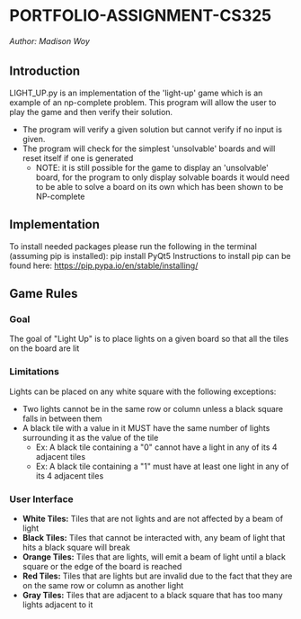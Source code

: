 # PORTFOLIO-ASSIGNMENT-CS325
###### Author: Madison Woy
## Introduction
LIGHT_UP.py is an implementation of the 'light-up' game which is an example of an np-complete
problem. This program will allow the user to play the game and then verify their solution.

 - The program will verify a given solution but cannot verify if no input is given.
 - The program will check for the simplest 'unsolvable' boards and will reset itself if one is generated
     - NOTE: it is still possible for the game to display an 'unsolvable' board, for the program
            to only display solvable boards it would need to be able to solve a board on its own
            which has been shown to be NP-complete

## Implementation
To install needed packages please run the following in the terminal (assuming pip is installed):
        pip install PyQt5
Instructions to install pip can be found here:
        https://pip.pypa.io/en/stable/installing/
## Game Rules
### Goal
The goal of "Light Up" is to place lights on a given board so that all the tiles on the board are lit
### Limitations
Lights can be placed on any white square with the following exceptions:
 - Two lights cannot be in the same row or column unless a black square falls in between them
 - A black tile with a value in it MUST have the same number of lights surrounding it as the value of the tile
    - Ex: A black tile containing a "0" cannot have a light in any of its 4 adjacent tiles
    - Ex: A black tile containing a "1" must have at least one light in any of its 4 adjacent tiles
### User Interface
 - **White Tiles:** Tiles that are not lights and are not affected by a beam of light
 - **Black Tiles:** Tiles that cannot be interacted with, any beam of light that hits a black square will break
 - **Orange Tiles:** Tiles that are lights, will emit a beam of light until a black square or the edge of the board is reached
 - **Red Tiles:** Tiles that are lights but are invalid due to the fact that they are on the same row or column as another light
 - **Gray Tiles:** Tiles that are adjacent to a black square that has too many lights adjacent to it